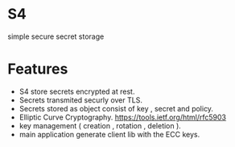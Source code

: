 # S4
simple secure secret storage

# Features
- S4 store secrets encrypted at rest.
- Secrets transmited securly over TLS.
- Secrets stored as object consist of key , secret and policy.
- Elliptic Curve Cryptography. https://tools.ietf.org/html/rfc5903
- key management ( creation , rotation , deletion ).
- main application generate client lib with the ECC keys.